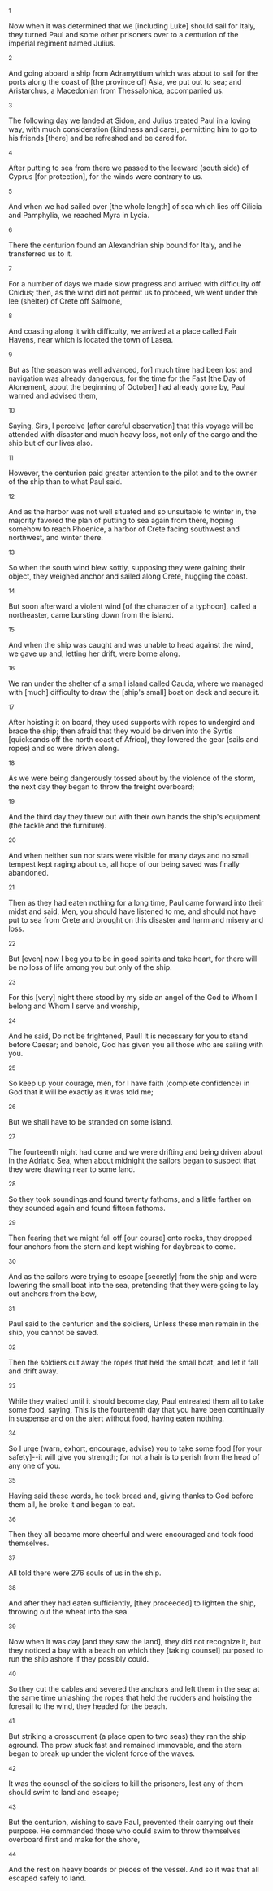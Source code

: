 <sup>1</sup> 

Now when it was determined that we [including Luke] should sail for Italy, they turned Paul and some other prisoners over to a centurion of the imperial regiment named Julius. 

<sup>2</sup> 

And going aboard a ship from Adramyttium which was about to sail for the ports along the coast of [the province of] Asia, we put out to sea; and Aristarchus, a Macedonian from Thessalonica, accompanied us. 

<sup>3</sup> 

The following day we landed at Sidon, and Julius treated Paul in a loving way, with much consideration (kindness and care), permitting him to go to his friends [there] and be refreshed and be cared for. 

<sup>4</sup> 

After putting to sea from there we passed to the leeward (south side) of Cyprus [for protection], for the winds were contrary to us. 

<sup>5</sup> 

And when we had sailed over [the whole length] of sea which lies off Cilicia and Pamphylia, we reached Myra in Lycia. 

<sup>6</sup> 

There the centurion found an Alexandrian ship bound for Italy, and he transferred us to it. 

<sup>7</sup> 

For a number of days we made slow progress and arrived with difficulty off Cnidus; then, as the wind did not permit us to proceed, we went under the lee (shelter) of Crete off Salmone, 

<sup>8</sup> 

And coasting along it with difficulty, we arrived at a place called Fair Havens, near which is located the town of Lasea. 

<sup>9</sup> 

But as [the season was well advanced, for] much time had been lost and navigation was already dangerous, for the time for the Fast [the Day of Atonement, about the beginning of October] had already gone by, Paul warned and advised them, 

<sup>10</sup> 

Saying, Sirs, I perceive [after careful observation] that this voyage will be attended with disaster and much heavy loss, not only of the cargo and the ship but of our lives also. 

<sup>11</sup> 

However, the centurion paid greater attention to the pilot and to the owner of the ship than to what Paul said. 

<sup>12</sup> 

And as the harbor was not well situated and so unsuitable to winter in, the majority favored the plan of putting to sea again from there, hoping somehow to reach Phoenice, a harbor of Crete facing southwest and northwest, and winter there. 

<sup>13</sup> 

So when the south wind blew softly, supposing they were gaining their object, they weighed anchor and sailed along Crete, hugging the coast. 

<sup>14</sup> 

But soon afterward a violent wind [of the character of a typhoon], called a northeaster, came bursting down from the island. 

<sup>15</sup> 

And when the ship was caught and was unable to head against the wind, we gave up and, letting her drift, were borne along. 

<sup>16</sup> 

We ran under the shelter of a small island called Cauda, where we managed with [much] difficulty to draw the [ship's small] boat on deck and secure it. 

<sup>17</sup> 

After hoisting it on board, they used supports with ropes to undergird and brace the ship; then afraid that they would be driven into the Syrtis [quicksands off the north coast of Africa], they lowered the gear (sails and ropes) and so were driven along. 

<sup>18</sup> 

As we were being dangerously tossed about by the violence of the storm, the next day they began to throw the freight overboard; 

<sup>19</sup> 

And the third day they threw out with their own hands the ship's equipment (the tackle and the furniture). 

<sup>20</sup> 

And when neither sun nor stars were visible for many days and no small tempest kept raging about us, all hope of our being saved was finally abandoned. 

<sup>21</sup> 

Then as they had eaten nothing for a long time, Paul came forward into their midst and said, Men, you should have listened to me, and should not have put to sea from Crete and brought on this disaster and harm and misery and loss. 

<sup>22</sup> 

But [even] now I beg you to be in good spirits and take heart, for there will be no loss of life among you but only of the ship. 

<sup>23</sup> 

For this [very] night there stood by my side an angel of the God to Whom I belong and Whom I serve and worship, 

<sup>24</sup> 

And he said, Do not be frightened, Paul! It is necessary for you to stand before Caesar; and behold, God has given you all those who are sailing with you. 

<sup>25</sup> 

So keep up your courage, men, for I have faith (complete confidence) in God that it will be exactly as it was told me; 

<sup>26</sup> 

But we shall have to be stranded on some island. 

<sup>27</sup> 

The fourteenth night had come and we were drifting and being driven about in the Adriatic Sea, when about midnight the sailors began to suspect that they were drawing near to some land. 

<sup>28</sup> 

So they took soundings and found twenty fathoms, and a little farther on they sounded again and found fifteen fathoms. 

<sup>29</sup> 

Then fearing that we might fall off [our course] onto rocks, they dropped four anchors from the stern and kept wishing for daybreak to come. 

<sup>30</sup> 

And as the sailors were trying to escape [secretly] from the ship and were lowering the small boat into the sea, pretending that they were going to lay out anchors from the bow, 

<sup>31</sup> 

Paul said to the centurion and the soldiers, Unless these men remain in the ship, you cannot be saved. 

<sup>32</sup> 

Then the soldiers cut away the ropes that held the small boat, and let it fall and drift away. 

<sup>33</sup> 

While they waited until it should become day, Paul entreated them all to take some food, saying, This is the fourteenth day that you have been continually in suspense and on the alert without food, having eaten nothing. 

<sup>34</sup> 

So I urge (warn, exhort, encourage, advise) you to take some food [for your safety]--it will give you strength; for not a hair is to perish from the head of any one of you. 

<sup>35</sup> 

Having said these words, he took bread and, giving thanks to God before them all, he broke it and began to eat. 

<sup>36</sup> 

Then they all became more cheerful and were encouraged and took food themselves. 

<sup>37</sup> 

All told there were 276 souls of us in the ship. 

<sup>38</sup> 

And after they had eaten sufficiently, [they proceeded] to lighten the ship, throwing out the wheat into the sea. 

<sup>39</sup> 

Now when it was day [and they saw the land], they did not recognize it, but they noticed a bay with a beach on which they [taking counsel] purposed to run the ship ashore if they possibly could. 

<sup>40</sup> 

So they cut the cables and severed the anchors and left them in the sea; at the same time unlashing the ropes that held the rudders and hoisting the foresail to the wind, they headed for the beach. 

<sup>41</sup> 

But striking a crosscurrent (a place open to two seas) they ran the ship aground. The prow stuck fast and remained immovable, and the stern began to break up under the violent force of the waves. 

<sup>42</sup> 

It was the counsel of the soldiers to kill the prisoners, lest any of them should swim to land and escape; 

<sup>43</sup> 

But the centurion, wishing to save Paul, prevented their carrying out their purpose. He commanded those who could swim to throw themselves overboard first and make for the shore, 

<sup>44</sup> 

And the rest on heavy boards or pieces of the vessel. And so it was that all escaped safely to land.